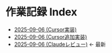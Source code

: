 # 作業記録 Index

- [2025-09-06 (Cursor実装)](./2025-09-06.md)
- [2025-09-06 (Cursor追加実装)](./2025-09-06-codex.md)
- [2025-09-06 (Claudeレビュー)](./2025-09-06-claude.md) ← 最新
